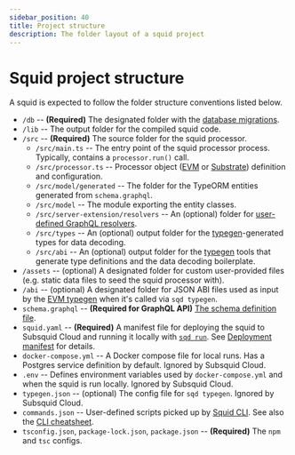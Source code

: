 ```yaml
---
sidebar_position: 40
title: Project structure
description: The folder layout of a squid project
---
```


# Squid project structure

A squid is expected to follow the folder structure conventions listed below.

- `/db` -- **(Required)** The designated folder with the [database migrations](/sdk/resources/persisting-data/typeorm).
- `/lib` -- The output folder for the compiled squid code.
- `/src` -- **(Required)** The source folder for the squid processor.
   + `/src/main.ts` -- The entry point of the squid processor process. Typically, contains a `processor.run()` call.
   + `/src/processor.ts` -- Processor object ([EVM](/sdk) or [Substrate](/sdk)) definition and configuration.
   + `/src/model/generated` -- The folder for the TypeORM entities generated from `schema.graphql`.
   + `/src/model` -- The module exporting the entity classes.
   + `/src/server-extension/resolvers` -- An (optional) folder for [user-defined GraphQL resolvers](/sdk/resources/graphql-server/custom-resolvers).
   + `/src/types` -- An (optional) output folder for the [typegen](/sdk/resources/tools/typegen/)-generated types for data decoding.
   + `/src/abi` -- An (optional) output folder for the [typegen](/sdk/resources/tools/typegen/) tools that generate type definitions and the data decoding boilerplate.
- `/assets` -- (optional) A designated folder for custom user-provided files (e.g. static data files to seed the squid processor with).
- `/abi` -- (optional) A designated folder for JSON ABI files used as input by the [EVM typegen](/sdk/resources/tools/typegen/) when it's called via `sqd typegen`.
- `schema.graphql` -- **(Required for GraphQL API)** [The schema definition file](/sdk/reference/schema-file).
- `squid.yaml` -- **(Required)** A manifest file for deploying the squid to Subsquid Cloud and running it locally with [`sqd run`](/squid-cli/run). See [Deployment manifest](/cloud/reference/manifest) for details.
- `docker-compose.yml` -- A Docker compose file for local runs. Has a Postgres service definition by default. Ignored by Subsquid Cloud.
- `.env` -- Defines environment variables used by `docker-compose.yml` and when the squid is run locally. Ignored by Subsquid Cloud.
- `typegen.json` -- (optional) The config file for `sqd typegen`. Ignored by Subsquid Cloud.
- `commands.json` -- User-defined scripts picked up by [Squid CLI](/squid-cli). See also the [CLI cheatsheet](/sdk/how-to-start/cli-cheatsheet/).
- `tsconfig.json`, `package-lock.json`, `package.json` -- **(Required)** The `npm` and `tsc` configs.

